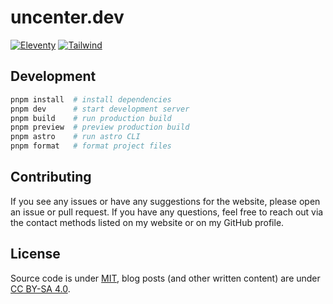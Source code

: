 # uncenter.dev

[![Eleventy](https://img.shields.io/badge/Astro-BC52EE.svg?style=flat-square&logo=astro&logoColor=white)](https://11ty.dev)
[![Tailwind](https://img.shields.io/badge/Tailwind_CSS-38B2AC?style=flat-square&logo=tailwind-css&logoColor=white)](https://tailwindcss.com)

## Development

```sh
pnpm install  # install dependencies
pnpm dev      # start development server
pnpm build    # run production build
pnpm preview  # preview production build
pnpm astro    # run astro CLI
pnpm format   # format project files
```

## Contributing

If you see any issues or have any suggestions for the website, please open an issue or pull request. If you have any questions, feel free to reach out via the contact methods listed on my website or on my GitHub profile.

## License

Source code is under [MIT](LICENSE), blog posts (and other written content) are under [CC BY-SA 4.0](LICENSE-content).
